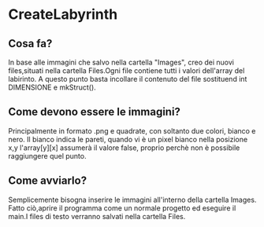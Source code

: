 # CreateLabyrinth

## Cosa fa?
In base alle immagini che salvo nella cartella "Images", creo dei nuovi files,situati nella cartella Files.Ogni file contiene tutti i valori dell'array del labirinto. A questo punto basta incollare il contenuto del file sostituend int DIMENSIONE e mkStruct(). 

## Come devono essere le immagini?
Principalmente in formato .png e quadrate, con soltanto due colori, bianco e nero. Il bianco indica le pareti, quando vi è un pixel bianco nella posizione x,y l'array[y][x] assumerà il valore false, proprio perchè non è possibile raggiungere quel punto.

## Come avviarlo?
Semplicemente bisogna inserire le immagini all'interno della cartella Images. Fatto ciò,aprire il programma come un normale progetto ed eseguire il main.I files di testo verranno salvati nella cartella Files.
